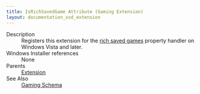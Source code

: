 ```yaml
---
title: IsRichSavedGame Attribute (Gaming Extension)
layout: documentation_xsd_extension
---
```

<dl>
  <dt>Description</dt>
  <dd>                 Registers this extension for the                  <a href="http://msdn.microsoft.com/library/bb173448.aspx" target="_blank">rich saved games</a>                  property handler on Windows Vista and later.             </dd>
  <dt>Windows Installer references</dt>
  <dd>None</dd>
  <dt>Parents</dt>
  <dd>
    <a href="../../wix/extension/">Extension</a>
  </dd>
  <dt>See Also</dt>
  <dd>
    <a href="../">Gaming Schema</a>
  </dd>
</dl>
